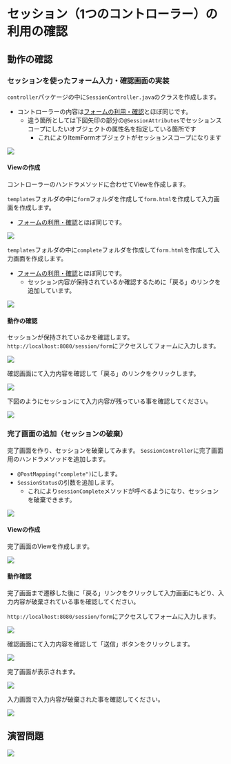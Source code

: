 # セッション（1つのコントローラー）の利用の確認

## 動作の確認

### セッションを使ったフォーム入力・確認画面の実装

`controller`パッケージの中に`SessionController.java`のクラスを作成します。

- コントローラーの内容は[フォームの利用・確認](mvc-form.md)とほぼ同じです。
  - 違う箇所としては下図矢印の部分の`@SessionAttributes`でセッションスコープにしたいオブジェクトの属性名を指定している箇所です
    - これによりItemFormオブジェクトがセッションスコープになります

![](img/springmvc-session-01.png)

#### Viewの作成

コントローラーのハンドラメソッドに合わせてViewを作成します。

`templates`フォルダの中に`form`フォルダを作成して`form.html`を作成して入力画面を作成します。
- [フォームの利用・確認](mvc-form.md)とほぼ同じです。

![](img/springmvc-session-02.png)

`templates`フォルダの中に`complete`フォルダを作成して`form.html`を作成して入力画面を作成します。
- [フォームの利用・確認](mvc-form.md)とほぼ同じです。
  - セッション内容が保持されているか確認するために「戻る」のリンクを追加しています。

![](img/springmvc-session-03.png)

#### 動作の確認

セッションが保持されているかを確認します。
`http://localhost:8080/session/form`にアクセスしてフォームに入力します。

![](img/springmvc-session-05.png)

確認画面にて入力内容を確認して「戻る」のリンクをクリックします。

![](img/springmvc-session-06.png)

下図のようにセッションにて入力内容が残っている事を確認してください。

![](img/springmvc-session-07.png)

### 完了画面の追加（セッションの破棄）

完了画面を作り、セッションを破棄してみます。
`SessionController`に完了画面用のハンドラメソッドを追加します。
- `@PostMapping("complete")`にします。
- `SessionStatus`の引数を追加します。
  - これにより`sessionComplete`メソッドが呼べるようになり、セッションを破棄できます。

![](img/springmvc-session-04.png)

#### Viewの作成

完了画面のViewを作成します。

![](img/springmvc-session-08.png)

#### 動作確認

完了画面まで遷移した後に「戻る」リンクをクリックして入力画面にもどり、入力内容が破棄されている事を確認してください。

`http://localhost:8080/session/form`にアクセスしてフォームに入力します。

![](img/springmvc-session-05.png)

確認画面にて入力内容を確認して「送信」ボタンをクリックします。

![](img/springmvc-session-09.png)

完了画面が表示されます。

![](img/springmvc-session-10.png)

入力画面で入力内容が破棄された事を確認してください。

![](img/springmvc-session-11.png)

## 演習問題



![](img/springmvc-session-12.png)